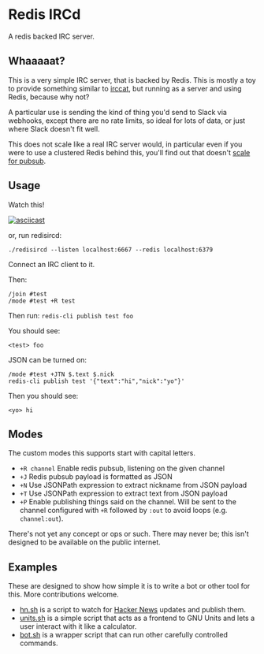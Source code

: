 # Redis IRCd

A redis backed IRC server.

## Whaaaaat?

This is a very simple IRC server, that is backed by Redis. This is mostly a toy
to provide something similar to [irccat](https://github.com/irccloud/irccat),
but running as a server and using Redis, because why not?

A particular use is sending the kind of thing you'd send to Slack via webhooks,
except there are no rate limits, so ideal for lots of data, or just where Slack
doesn't fit well.

This does not scale like a real IRC server would, in particular even if you
were to use a clustered Redis behind this, you'll find out that doesn't
[scale for pubsub](https://github.com/redis/redis/issues/2672).

## Usage

Watch this!

[![asciicast](https://asciinema.org/a/422798.svg)](https://asciinema.org/a/422798)

or, run redisircd:

```
./redisircd --listen localhost:6667 --redis localhost:6379
```

Connect an IRC client to it.

Then:

```
/join #test
/mode #test +R test
```

Then run: `redis-cli publish test foo`

You should see:

```
<test> foo
```

JSON can be turned on:

```
/mode #test +JTN $.text $.nick
redis-cli publish test '{"text":"hi","nick":"yo"}'
```

Then you should see:

```
<yo> hi
```

## Modes

The custom modes this supports start with capital letters.

* `+R channel` Enable redis pubsub, listening on the given channel
* `+J` Redis pubsub payload is formatted as JSON
* `+N` Use JSONPath expression to extract nickname from JSON payload
* `+T` Use JSONPath expression to extract text from JSON payload
* `+P` Enable publishing things said on the channel. Will be sent to the
  channel configured with `+R` followed by `:out` to avoid loops (e.g.
  `channel:out`).

There's not yet any concept or ops or such. There may never be; this isn't
designed to be available on the public internet.

## Examples

These are designed to show how simple it is to write a bot or other tool for
this. More contributions welcome.

* [hn.sh](examples/hn.sh) is a script to watch for [Hacker
  News](https://news.ycombinator.com) updates and publish them.
* [units.sh](examples/units.sh) is a simple script that acts as a frontend to
  GNU Units and lets a user interact with it like a calculator.
* [bot.sh](examples/bot.sh) is a wrapper script that can run other carefully
  controlled commands.
